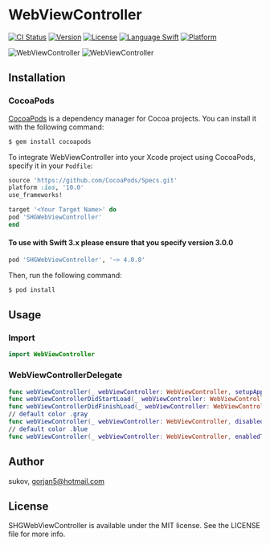 # WebViewController

[![CI Status](http://img.shields.io/travis/sukov/WebViewController.svg?style=flat)](https://travis-ci.org/sukov/SHGWebViewController)
[![Version](https://img.shields.io/cocoapods/v/SHGWebViewController.svg?style=flat)](http://cocoapods.org/pods/SHGWebViewController)
[![License](https://img.shields.io/cocoapods/l/SHGWebViewController.svg?style=flat)](http://cocoapods.org/pods/SHGWebViewController)
[![Language Swift](https://img.shields.io/badge/Language-Swift%204.0-orange.svg?style=flat)](https://swift.org)
[![Platform](https://img.shields.io/cocoapods/p/SHGWebViewController.svg?style=flat)](http://cocoapods.org/pods/SHGWebViewController)

![WebViewController](https://i.imgur.com/lJhbHKE.png "WebViewController") ![WebViewController](https://i.imgur.com/KCqNFAP.png "WebViewController")

## Installation

### CocoaPods

[CocoaPods](http://cocoapods.org) is a dependency manager for Cocoa projects. You can install it with the following command:

```bash
$ gem install cocoapods
```

To integrate WebViewController into your Xcode project using CocoaPods, specify it in your `Podfile`:

```ruby
source 'https://github.com/CocoaPods/Specs.git'
platform :ios, '10.0'
use_frameworks!

target '<Your Target Name>' do
pod 'SHGWebViewController'
end
```

#### To use with Swift 3.x please ensure that you specify version 3.0.0

```ruby
pod 'SHGWebViewController', '~> 4.0.0'
```

Then, run the following command:

```bash
$ pod install
```

## Usage

### Import

```swift
import WebViewController
```

### WebViewControllerDelegate

```swift
func webViewController(_ webViewController: WebViewController, setupAppearanceForMain view: UIView)
func webViewControllerDidStartLoad(_ webViewController: WebViewController)
func webViewControllerDidFinishLoad(_ webViewController: WebViewController)
// default color .gray
func webViewController(_ webViewController: WebViewController, disabledTintColorFor button: UIButton) -> UIColor
// default color .blue
func webViewController(_ webViewController: WebViewController, enabledTintColorFor button: UIButton) -> UIColor
```

## Author

sukov, gorjan5@hotmail.com

## License

SHGWebViewController is available under the MIT license. See the LICENSE file for more info.
